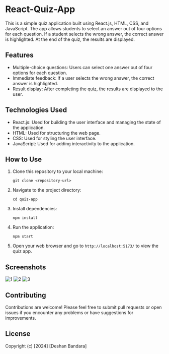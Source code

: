 # React-Quiz-App

This is a simple quiz application built using React.js, HTML, CSS, and JavaScript. The app allows students to select an answer out of four options for each question. If a student selects the wrong answer, the correct answer is highlighted. At the end of the quiz, the results are displayed.

## Features

- Multiple-choice questions: Users can select one answer out of four options for each question.
- Immediate feedback: If a user selects the wrong answer, the correct answer is highlighted.
- Result display: After completing the quiz, the results are displayed to the user.

## Technologies Used

- React.js: Used for building the user interface and managing the state of the application.
- HTML: Used for structuring the web page.
- CSS: Used for styling the user interface.
- JavaScript: Used for adding interactivity to the application.

## How to Use

1. Clone this repository to your local machine:

    ```
    git clone <repository-url>
    ```

2. Navigate to the project directory:

    ```
    cd quiz-app
    ```

3. Install dependencies:

    ```
    npm install
    ```

4. Run the application:

    ```
    npm start
    ```

5. Open your web browser and go to `http://localhost:5173/` to view the quiz app.

## Screenshots

![1](https://github.com/DeshanBandara/React-Quiz-App/assets/126126025/1b993e5b-f645-412f-ba55-b38a4f7606b6)
![2](https://github.com/DeshanBandara/React-Quiz-App/assets/126126025/09f19f95-fe1b-41de-90a7-8f0eaf3bab95)
![3](https://github.com/DeshanBandara/React-Quiz-App/assets/126126025/fdd1cf42-c944-487a-9865-206b10ba3835)

## Contributing

Contributions are welcome! Please feel free to submit pull requests or open issues if you encounter any problems or have suggestions for improvements.

## License

Copyright (c) [2024] [Deshan Bandara]

